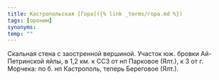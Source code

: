 ```yaml
---
title: Кастропольская [Гора]({% link _terms/гора.md %})
tags: [ороним]
synonyms:
temp: ""
---
```


Скальная стена с заостренной вершиной. Участок юж. бровки Ай-Петринской яйлы, в
1,2 км. к ССЗ от нп Парковое (Ялт.), к З от г. Морчека: по б. нп Кастрополь,
теперь Береговое (Ялт.).
